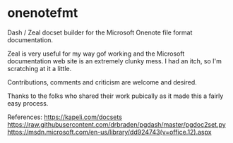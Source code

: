 # onenotefmt
Dash / Zeal docset builder for the Microsoft Onenote file format documentation.

Zeal is very useful for my way gof working and the Microsoft documentation web site is an extremely clunky mess.
I had an itch, so I'm scratching at it a little.

Contributions, comments and criticism are welcome and desired.

Thanks to the folks who shared their work pubically as it made this a fairly easy process.

References:
https://kapeli.com/docsets
https://raw.githubusercontent.com/drbraden/pgdash/master/pgdoc2set.py
https://msdn.microsoft.com/en-us/library/dd924743(v=office.12).aspx

